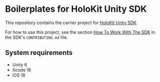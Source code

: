 # Boilerplates for HoloKit Unity SDK

This repository contains the carrier project for [HoloKit Unity SDK](https://github.com/holokit/holokit-unity-sdk). 

For how to use this project, see the section [How To Work With The SDK](https://github.com/holokit/holokit-unity-sdk/blob/main/CONTRIBUTING.md#How-To-Work-With-The-SDK) in the SDK's `CONTRIBUTING.md` file.

## System requirements

- Unity 6
- Xcode 16
- iOS 18
